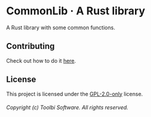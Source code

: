 # CommonLib · A Rust library

A Rust library with some common functions.

## Contributing

Check out how to do it [here](https://github.com/toolbisoftware/commonlib-rs/blob/main/CONTRIBUTING.md).

## License

This project is licensed under the [GPL-2.0-only](https://github.com/toolbisoftware/commonlib-rs/blob/main/LICENSE) license.

###### Copyright (c) Toolbi Software. All rights reserved.
